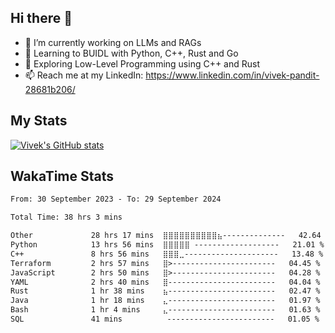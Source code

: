 ## Hi there 👋

- 🔭 I’m currently working on LLMs and RAGs
- 🌱 Learning to BUIDL with Python, C++, Rust and Go 
- 🤔 Exploring Low-Level Programming using C++ and Rust 
- 📫 Reach me at my LinkedIn: https://www.linkedin.com/in/vivek-pandit-28681b206/

## My Stats
[![Vivek's GitHub stats](https://github-readme-stats.vercel.app/api?username=ipanditi&show_icons=true&theme=dark)](https://ipanditi.github.io/)

## WakaTime Stats
<!--START_SECTION:waka-->

```txt
From: 30 September 2023 - To: 29 September 2024

Total Time: 38 hrs 3 mins

Other             28 hrs 17 mins  ⣿⣿⣿⣿⣿⣿⣿⣿⣿⣿⣦--------------   42.64 %
Python            13 hrs 56 mins  ⣿⣿⣿⣿⣿ -------------------   21.01 %
C++               8 hrs 56 mins   ⣿⣿⣿⣀---------------------   13.48 %
Terraform         2 hrs 57 mins   ⣿>-----------------------   04.45 %
JavaScript        2 hrs 50 mins   ⣿>-----------------------   04.28 %
YAML              2 hrs 40 mins   ⣿------------------------   04.04 %
Rust              1 hr 38 mins    ⣦------------------------   02.47 %
Java              1 hr 18 mins    ⣄------------------------   01.97 %
Bash              1 hr 4 mins     ⣄------------------------   01.63 %
SQL               41 mins          ------------------------   01.05 %
```

<!--END_SECTION:waka-->


